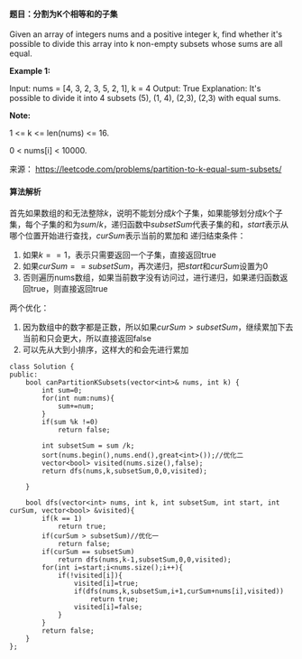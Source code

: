 #### 题目：分割为K个相等和的子集
Given an array of integers nums and a positive integer k, find whether it's possible to divide this array into k non-empty subsets whose sums are all equal.

 

**Example 1:**

Input: nums = [4, 3, 2, 3, 5, 2, 1], k = 4
Output: True
Explanation: It's possible to divide it into 4 subsets (5), (1, 4), (2,3), (2,3) with equal sums.

**Note:**

1 <= k <= len(nums) <= 16.

0 < nums[i] < 10000.



来源： https://leetcode.com/problems/partition-to-k-equal-sum-subsets/


#### 算法解析
首先如果数组的和无法整除$k$，说明不能划分成$k$个子集，如果能够划分成k个子集，每个子集的和为$sum/k$，递归函数中$subsetSum$代表子集的和，$start$表示从哪个位置开始进行查找，$curSum$表示当前的累加和
递归结束条件：
1. 如果$k==1$，表示只需要返回一个子集，直接返回true
2. 如果$curSum == subsetSum$，再次递归，把$start$和$curSum$设置为0
3. 否则遍历nums数组，如果当前数字没有访问过，进行递归，如果递归函数返回true，则直接返回true

两个优化：
1. 因为数组中的数字都是正数，所以如果$curSum>subsetSum$，继续累加下去当前和只会更大，所以直接返回false
2. 可以先从大到小排序，这样大的和会先进行累加
```
class Solution {
public:
    bool canPartitionKSubsets(vector<int>& nums, int k) {
        int sum=0;
        for(int num:nums){
            sum+=num;
        }
        if(sum %k !=0)
            return false;
        
        int subsetSum = sum /k;
        sort(nums.begin(),nums.end(),great<int>());//优化二
        vector<bool> visited(nums.size(),false);
        return dfs(nums,k,subsetSum,0,0,visited);
        
    }
    
    bool dfs(vector<int> nums, int k, int subsetSum, int start, int curSum, vector<bool> &visited){
        if(k == 1)
            return true;
        if(curSum > subsetSum)//优化一
            return false;
        if(curSum == subsetSum)
            return dfs(nums,k-1,subsetSum,0,0,visited);
        for(int i=start;i<nums.size();i++){
            if(!visited[i]){
                visited[i]=true;
                if(dfs(nums,k,subsetSum,i+1,curSum+nums[i],visited))
                    return true;
                visited[i]=false;
            }
        }
        return false;
    }
};
```
